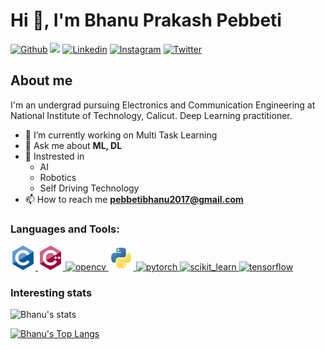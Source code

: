 <h1> Hi 👋, I'm Bhanu Prakash Pebbeti</h1>

[![Github](https://img.shields.io/github/followers/BhanuPrakashPebbeti?label=Follow&style=social)](https://github.com/BhanuPrakashPebbeti)
![](https://komarev.com/ghpvc/?username=BhanuPrakashPebbeti&color=green)
[![Linkedin](https://img.shields.io/badge/-Bhanu%20Prakash-blue?style=flat-square&logo=linkedin&logoColor=white&link=https://www.linkedin.com/in/bhanu-prakash-pebbeti-700b80191/)](https://www.linkedin.com/in/bhanu-prakash-pebbeti-700b80191/)
[![Instagram](https://img.shields.io/badge/Instagram-E4405F?style=flat-square&logo=instagram&logoColor=white&link=https://www.instagram.com/b.h.a.n.u__p.r.a.k.a.s.h/)](https://www.instagram.com/b.h.a.n.u__p.r.a.k.a.s.h/)
[![Twitter](https://img.shields.io/badge/@Bhanu_152-1DA1F2?style=flat-square&logo=twitter&logoColor=white&link=https://twitter.com/Bhanu_152/)](https://twitter.com/Bhanu_152/)


## About me 
I'm an undergrad pursuing Electronics and Communication Engineering at National Institute of Technology, Calicut. Deep Learning practitioner.

- 🔭 I’m currently working on Multi Task Learning
- 💬 Ask me about **ML, DL**
- 📖 Instrested in
   - AI
   - Robotics
   - Self Driving Technology
- 📫 How to reach me **pebbetibhanu2017@gmail.com**
<h3 align="left">Languages and Tools:</h3>
<p align="left"> <a href="https://www.cprogramming.com/" target="_blank"> <img src="https://raw.githubusercontent.com/devicons/devicon/master/icons/c/c-original.svg" alt="c" width="40" height="40"/> </a> <a href="https://www.w3schools.com/cpp/" target="_blank"> <img src="https://raw.githubusercontent.com/devicons/devicon/master/icons/cplusplus/cplusplus-original.svg" alt="cplusplus" width="40" height="40"/> </a> <a href="https://opencv.org/" target="_blank"> <img src="https://www.vectorlogo.zone/logos/opencv/opencv-icon.svg" alt="opencv" width="40" height="40"/> </a> <a href="https://www.python.org" target="_blank"> <img src="https://raw.githubusercontent.com/devicons/devicon/master/icons/python/python-original.svg" alt="python" width="40" height="40"/> </a> <a href="https://pytorch.org/" target="_blank"> <img src="https://www.vectorlogo.zone/logos/pytorch/pytorch-icon.svg" alt="pytorch" width="40" height="40"/> </a> <a href="https://scikit-learn.org/" target="_blank"> <img src="https://upload.wikimedia.org/wikipedia/commons/0/05/Scikit_learn_logo_small.svg" alt="scikit_learn" width="40" height="40"/> </a> <a href="https://www.tensorflow.org" target="_blank"> <img src="https://www.vectorlogo.zone/logos/tensorflow/tensorflow-icon.svg" alt="tensorflow" width="40" height="40"/> </a> </p>

### Interesting stats

![Bhanu's stats](https://github-readme-stats.vercel.app/api?username=BhanuPrakashPebbeti&show_icons=true&theme=radical)

[![Bhanu's Top Langs](https://github-readme-stats.vercel.app/api/top-langs/?username=BhanuPrakashPebbeti&theme=radical)](https://github.com/BhanuPrakashPebbeti/github-readme-stats)

<!--
**TarunChakitha/TarunChakitha** is a ✨ _special_ ✨ repository because its `README.md` (this file) appears on your GitHub profile.

Here are some ideas to get you started:

- 🔭 I’m currently working on ...
- 🌱 I’m currently learning ...
- 👯 I’m looking to collaborate on ...
- 🤔 I’m looking for help with ...
- 💬 Ask me about ...
- 📫 How to reach me: ...
- 😄 Pronouns: ...
- ⚡ Fun fact: ...
-->
